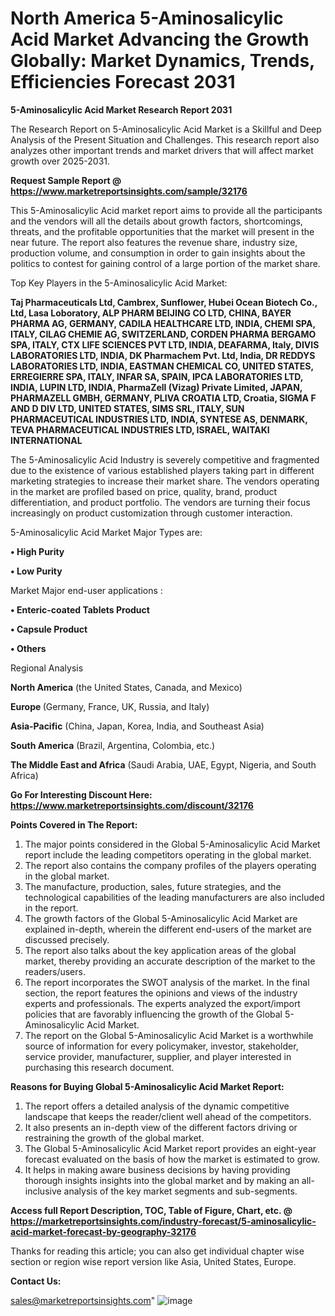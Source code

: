 # North America 5-Aminosalicylic Acid Market Advancing the Growth Globally: Market Dynamics, Trends, Efficiencies Forecast 2031

<strong>5-Aminosalicylic Acid Market Research Report 2031</strong>

The Research Report on 5-Aminosalicylic Acid Market is a Skillful and Deep Analysis of the Present Situation and Challenges. This research report also analyzes other important trends and market drivers that will affect market growth over 2025-2031.

<strong>Request Sample Report @ <a href=https://www.marketreportsinsights.com/sample/32176>https://www.marketreportsinsights.com/sample/32176</a></strong>

This 5-Aminosalicylic Acid market report aims to provide all the participants and the vendors will all the details about growth factors, shortcomings, threats, and the profitable opportunities that the market will present in the near future. The report also features the revenue share, industry size, production volume, and consumption in order to gain insights about the politics to contest for gaining control of a large portion of the market share.

Top Key Players in the 5-Aminosalicylic Acid Market:

<strong>Taj Pharmaceuticals Ltd, Cambrex, Sunflower, Hubei Ocean Biotech Co., Ltd, Lasa Loboratory, ALP PHARM BEIJING CO LTD, CHINA, BAYER PHARMA AG, GERMANY, CADILA HEALTHCARE LTD, INDIA, CHEMI SPA, ITALY, CILAG CHEMIE AG, SWITZERLAND, CORDEN PHARMA BERGAMO SPA, ITALY, CTX LIFE SCIENCES PVT LTD, INDIA, DEAFARMA, Italy, DIVIS LABORATORIES LTD, INDIA, DK Pharmachem Pvt. Ltd, India, DR REDDYS LABORATORIES LTD, INDIA, EASTMAN CHEMICAL CO, UNITED STATES, ERREGIERRE SPA, ITALY, INFAR SA, SPAIN, IPCA LABORATORIES LTD, INDIA, LUPIN LTD, INDIA, PharmaZell (Vizag) Private Limited, JAPAN, PHARMAZELL GMBH, GERMANY, PLIVA CROATIA LTD, Croatia, SIGMA F AND D DIV LTD, UNITED STATES, SIMS SRL, ITALY, SUN PHARMACEUTICAL INDUSTRIES LTD, INDIA, SYNTESE AS, DENMARK, TEVA PHARMACEUTICAL INDUSTRIES LTD, ISRAEL, WAITAKI INTERNATIONAL</strong>

The 5-Aminosalicylic Acid Industry is severely competitive and fragmented due to the existence of various established players taking part in different marketing strategies to increase their market share. The vendors operating in the market are profiled based on price, quality, brand, product differentiation, and product portfolio. The vendors are turning their focus increasingly on product customization through customer interaction.

5-Aminosalicylic Acid Market Major Types are:

<strong>• High Purity

• Low Purity</strong>

Market Major end-user applications :

<strong>• Enteric-coated Tablets Product

• Capsule Product

• Others</strong>

Regional Analysis

</u><strong><b>North America</b></strong> (the United States, Canada, and Mexico)

<strong><b>Europe </b></strong>(Germany, France, UK, Russia, and Italy)

<strong><b>Asia-Pacific</b></strong> (China, Japan, Korea, India, and Southeast Asia)

<strong><b>South America</b></strong> (Brazil, Argentina, Colombia, etc.)

<strong><b>The Middle East and Africa</b></strong> (Saudi Arabia, UAE, Egypt, Nigeria, and South Africa)

<strong>Go For Interesting Discount Here: <a href=https://www.marketreportsinsights.com/discount/32176>https://www.marketreportsinsights.com/discount/32176</a></strong>

<strong>Points Covered in The Report:</strong>
<ol>
  <li>The major points considered in the Global 5-Aminosalicylic Acid Market report include the leading competitors operating in the global market.</li>
  <li>The report also contains the company profiles of the players operating in the global market.</li>
  <li>The manufacture, production, sales, future strategies, and the technological capabilities of the leading manufacturers are also included in the report.</li>
  <li>The growth factors of the Global 5-Aminosalicylic Acid Market are explained in-depth, wherein the different end-users of the market are discussed precisely.</li>
  <li>The report also talks about the key application areas of the global market, thereby providing an accurate description of the market to the readers/users.</li>
  <li>The report incorporates the SWOT analysis of the market. In the final section, the report features the opinions and views of the industry experts and professionals. The experts analyzed the export/import policies that are favorably influencing the growth of the Global 5-Aminosalicylic Acid Market.</li>
  <li>The report on the Global 5-Aminosalicylic Acid Market is a worthwhile source of information for every policymaker, investor, stakeholder, service provider, manufacturer, supplier, and player interested in purchasing this research document.</li>
</ol>
<strong>Reasons for Buying Global 5-Aminosalicylic Acid Market Report:</strong>

<ol>
  <li>The report offers a detailed analysis of the dynamic competitive landscape that keeps the reader/client well ahead of the competitors.</li>
  <li>It also presents an in-depth view of the different factors driving or restraining the growth of the global market.</li>
  <li>The Global 5-Aminosalicylic Acid Market report provides an eight-year forecast evaluated on the basis of how the market is estimated to grow.</li>
  <li>It helps in making aware business decisions by having providing thorough insights insights into the global market and by making an all-inclusive analysis of the key market segments and sub-segments.</li>
</ol>
<strong>Access full Report Description, TOC, Table of Figure, Chart, etc. @ <a href=https://marketreportsinsights.com/industry-forecast/5-aminosalicylic-acid-market-forecast-by-geography-32176>https://marketreportsinsights.com/industry-forecast/5-aminosalicylic-acid-market-forecast-by-geography-32176</a></strong>


Thanks for reading this article; you can also get individual chapter wise section or region wise report version like Asia, United States, Europe.

<strong>Contact Us:</strong>

sales@marketreportsinsights.com"
![image](https://github.com/user-attachments/assets/dd88361c-4b17-4842-a29a-5ce8bb2d7036)

